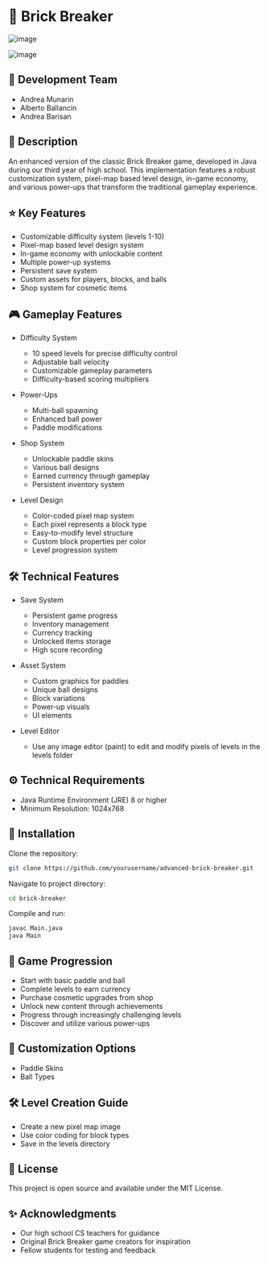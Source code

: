 # 🧱 Brick Breaker
![image](https://github.com/user-attachments/assets/9fbd487b-5a59-4172-885d-1f43750ab352)

![image](https://github.com/user-attachments/assets/f8948f0a-5342-4514-8f02-c0c28cf0a23d)

## 👥 Development Team
- Andrea Munarin
- Alberto Ballancin
- Andrea Barisan

## 📝 Description
An enhanced version of the classic Brick Breaker game, developed in Java during our third year of high school. This implementation features a robust customization system, pixel-map based level design, in-game economy, and various power-ups that transform the traditional gameplay experience.
## ⭐ Key Features

- Customizable difficulty system (levels 1-10)
- Pixel-map based level design system
- In-game economy with unlockable content
- Multiple power-up systems
- Persistent save system
- Custom assets for players, blocks, and balls
- Shop system for cosmetic items

## 🎮 Gameplay Features
- Difficulty System
    - 10 speed levels for precise difficulty control
    - Adjustable ball velocity
    - Customizable gameplay parameters
    - Difficulty-based scoring multipliers

- Power-Ups
    - Multi-ball spawning
    - Enhanced ball power
    - Paddle modifications

- Shop System
    - Unlockable paddle skins
    - Various ball designs
    - Earned currency through gameplay
    - Persistent inventory system

- Level Design
    - Color-coded pixel map system
    - Each pixel represents a block type
    - Easy-to-modify level structure
    - Custom block properties per color
    - Level progression system

## 🛠️ Technical Features
- Save System
    - Persistent game progress
    - Inventory management
    - Currency tracking
    - Unlocked items storage
    - High score recording

- Asset System
    - Custom graphics for paddles
    - Unique ball designs
    - Block variations
    - Power-up visuals
    - UI elements

- Level Editor
    - Use any image editor (paint) to edit and modify pixels of levels in the levels folder

## ⚙️ Technical Requirements
- Java Runtime Environment (JRE) 8 or higher
- Minimum Resolution: 1024x768

## 🚀 Installation

Clone the repository:
```bash
git clone https://github.com/yourusername/advanced-brick-breaker.git
```
Navigate to project directory:
```bash
cd brick-breaker
```
Compile and run:
```bash
javac Main.java 
java Main
```

## 🎯 Game Progression

- Start with basic paddle and ball
- Complete levels to earn currency
- Purchase cosmetic upgrades from shop
- Unlock new content through achievements
- Progress through increasingly challenging levels
- Discover and utilize various power-ups

## 🎨 Customization Options
- Paddle Skins
- Ball Types


## 🛠️ Level Creation Guide

- Create a new pixel map image
- Use color coding for block types
- Save in the levels directory

## 📜 License
This project is open source and available under the MIT License.
## ✨ Acknowledgments

- Our high school CS teachers for guidance
- Original Brick Breaker game creators for inspiration
- Fellow students for testing and feedback

